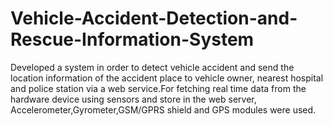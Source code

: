 # Vehicle-Accident-Detection-and-Rescue-Information-System
Developed a system in order to detect vehicle accident and send the location information of the accident place to vehicle owner, nearest hospital and police station via a web service.For fetching real time data from the hardware device using sensors and store in the web server, Accelerometer,Gyrometer,GSM/GPRS shield and GPS modules were used.
